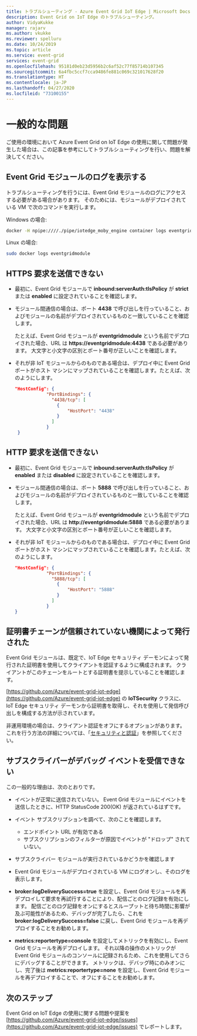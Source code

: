 ```yaml
---
title: トラブルシューティング - Azure Event Grid IoT Edge | Microsoft Docs
description: Event Grid on IoT Edge のトラブルシューティング。
author: VidyaKukke
manager: rajarv
ms.author: vkukke
ms.reviewer: spelluru
ms.date: 10/24/2019
ms.topic: article
ms.service: event-grid
services: event-grid
ms.openlocfilehash: 95181d0eb23d5956b2c6af52c77f85714b107345
ms.sourcegitcommit: 6a4fbc5ccf7cca9486fe881c069c321017628f20
ms.translationtype: HT
ms.contentlocale: ja-JP
ms.lasthandoff: 04/27/2020
ms.locfileid: "73100155"
---
```

# <a name="common-issues"></a>一般的な問題

ご使用の環境において Azure Event Grid on IoT Edge の使用に関して問題が発生した場合は、この記事を参考にしてトラブルシューティングを行い、問題を解決してください。

## <a name="view-event-grid-module-logs"></a>Event Grid モジュールのログを表示する

トラブルシューティングを行うには、Event Grid モジュールのログにアクセスする必要がある場合があります。 そのためには、モジュールがデプロイされている VM で次のコマンドを実行します。

Windows の場合:

```sh
docker -H npipe:////./pipe/iotedge_moby_engine container logs eventgridmodule
```

Linux の場合:

```sh
sudo docker logs eventgridmodule
```

## <a name="unable-to-make-https-requests"></a>HTTPS 要求を送信できない

* 最初に、Event Grid モジュールで **inbound:serverAuth:tlsPolicy** が **strict** または **enabled** に設定されていることを確認します。

* モジュール間通信の場合は、ポート **4438** で呼び出しを行っていること、およびモジュールの名前がデプロイされているものと一致していることを確認します。 

  たとえば、Event Grid モジュールが **eventgridmodule** という名前でデプロイされた場合、URL は **https://eventgridmodule:4438** である必要があります。 大文字と小文字の区別とポート番号が正しいことを確認します。
    
* それが非 IoT モジュールからのものである場合は、デプロイ中に Event Grid ポートがホスト マシンにマップされていることを確認します。たとえば、次のようにします。

    ```json
    "HostConfig": {
                "PortBindings": {
                  "4438/tcp": [
                    {
                        "HostPort": "4438"
                    }
                  ]
                }
     }
    ```

## <a name="unable-to-make-http-requests"></a>HTTP 要求を送信できない

* 最初に、Event Grid モジュールで **inbound:serverAuth:tlsPolicy** が **enabled** または **disabled** に設定されていることを確認します。

* モジュール間通信の場合は、ポート **5888** で呼び出しを行っていること、およびモジュールの名前がデプロイされているものと一致していることを確認します。 

  たとえば、Event Grid モジュールが **eventgridmodule** という名前でデプロイされた場合、URL は **http://eventgridmodule:5888** である必要があります。 大文字と小文字の区別とポート番号が正しいことを確認します。
    
* それが非 IoT モジュールからのものである場合は、デプロイ中に Event Grid ポートがホスト マシンにマップされていることを確認します。たとえば、次のようにします。

    ```json
    "HostConfig": {
                "PortBindings": {
                  "5888/tcp": [
                    {
                        "HostPort": "5888"
                    }
                  ]
                }
    }
    ```

## <a name="certificate-chain-was-issued-by-an-authority-thats-not-trusted"></a>証明書チェーンが信頼されていない機関によって発行された

Event Grid モジュールは、既定で、IoT Edge セキュリティ デーモンによって発行された証明書を使用してクライアントを認証するように構成されます。 クライアントがこのチェーンをルートとする証明書を提示していることを確認します。

[https://github.com/Azure/event-grid-iot-edge](https://github.com/Azure/event-grid-iot-edge) の **IoTSecurity** クラスに、IoT Edge セキュリティ デーモンから証明書を取得し、それを使用して発信呼び出しを構成する方法が示されています。

非運用環境の場合は、クライアント認証をオフにするオプションがあります。 これを行う方法の詳細については、「[セキュリティと認証](security-authentication.md)」を参照してください。

## <a name="debug-events-not-received-by-subscriber"></a>サブスクライバーがデバッグ イベントを受信できない

この一般的な理由は、次のとおりです。

* イベントが正常に送信されていない。 Event Grid モジュールにイベントを送信したときに、HTTP StatusCode 200(OK) が返されているはずです。

* イベント サブスクリプションを調べて、次のことを確認します。
    * エンドポイント URL が有効である
    * サブスクリプションのフィルターが原因でイベントが "ドロップ" されていない。

* サブスクライバー モジュールが実行されているかどうかを確認します

* Event Grid モジュールがデプロイされている VM にログオンし、そのログを表示します。

* **broker:logDeliverySuccess=true** を設定し、Event Grid モジュールを再デプロイして要求を再試行することにより、配信ごとのログ記録を有効にします。 配信ごとのログ記録をオンにするとスループットと待ち時間に影響が及ぶ可能性があるため、デバッグが完了したら、これを **broker:logDeliverySuccess=false** に戻し、Event Grid モジュールを再デプロイすることをお勧めします。

* **metrics:reportertype=console** を設定してメトリックを有効にし、Event Grid モジュールを再デプロイします。 それ以降の操作のメトリックが Event Grid モジュールのコンソールに記録されるため、これを使用してさらにデバッグすることができます。 メトリックは、デバッグ時にのみオンにし、完了後は **metrics:reportertype=none** を設定し、Event Grid モジュールを再デプロイすることで、オフにすることをお勧めします。

## <a name="next-steps"></a>次のステップ

Event Grid on IoT Edge の使用に関する問題や提案を [https://github.com/Azure/event-grid-iot-edge/issues](https://github.com/Azure/event-grid-iot-edge/issues) でレポートします。